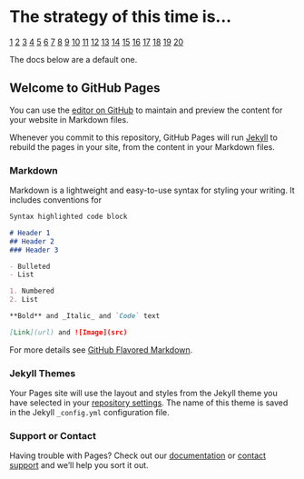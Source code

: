# The strategy of this time is...

[1](1.md)
[2](2.md)
[3](3.md)
[4](4.md)
[5](5.md)
[6](6.md)
[7](7.md)
[8](8.md)
[9](9.md)
[10](10.md)
[11](11.md)
[12](12.md)
[13](13.md)
[14](14.md)
[15](15.md)
[16](16.md)
[17](17.md)
[18](18.md)
[19](19.md)
[20](20.md)

The docs below are a default one.

## Welcome to GitHub Pages

You can use the [editor on GitHub](https://github.com/Matts966/metacognitive-strategy-stack/edit/master/index.md) to maintain and preview the content for your website in Markdown files.

Whenever you commit to this repository, GitHub Pages will run [Jekyll](https://jekyllrb.com/) to rebuild the pages in your site, from the content in your Markdown files.

### Markdown

Markdown is a lightweight and easy-to-use syntax for styling your writing. It includes conventions for

```markdown
Syntax highlighted code block

# Header 1
## Header 2
### Header 3

- Bulleted
- List

1. Numbered
2. List

**Bold** and _Italic_ and `Code` text

[Link](url) and ![Image](src)
```

For more details see [GitHub Flavored Markdown](https://guides.github.com/features/mastering-markdown/).

### Jekyll Themes

Your Pages site will use the layout and styles from the Jekyll theme you have selected in your [repository settings](https://github.com/Matts966/metacognitive-strategy-stack/settings). The name of this theme is saved in the Jekyll `_config.yml` configuration file.

### Support or Contact

Having trouble with Pages? Check out our [documentation](https://help.github.com/categories/github-pages-basics/) or [contact support](https://github.com/contact) and we’ll help you sort it out.
